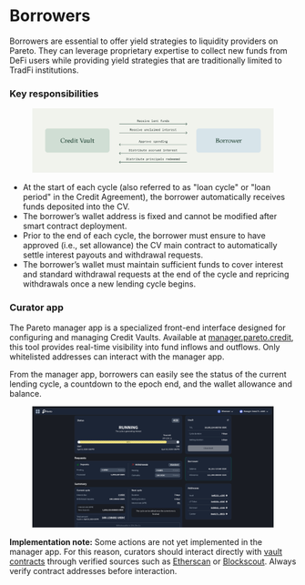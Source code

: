# Borrowers

Borrowers are essential to offer yield strategies to liquidity providers on Pareto. They can leverage proprietary expertise to collect new funds from DeFi users while providing yield strategies that are traditionally limited to TradFi institutions.

### Key responsibilities

<figure><img src="../../.gitbook/assets/Docs_architecture_borrower.png" alt=""><figcaption></figcaption></figure>

* At the start of each cycle (also referred to as "loan cycle" or "loan period" in the Credit Agreement), the borrower automatically receives funds deposited into the CV.
* The borrower’s wallet address is fixed and cannot be modified after smart contract deployment.
* Prior to the end of each cycle, the borrower must ensure to have approved (i.e., set allowance) the CV main contract to automatically settle interest payouts and withdrawal requests.
* The borrower’s wallet must maintain sufficient funds to cover interest and standard withdrawal requests at the end of the cycle and repricing withdrawals once a new lending cycle begins.

### Curator app

The Pareto manager app is a specialized front-end interface designed for configuring and managing Credit Vaults. Available at [manager.pareto.credit](https://manager.idle.finance/), this tool provides real-time visibility into fund inflows and outflows. Only whitelisted addresses can interact with the manager app.

From the manager app, borrowers can easily see the status of the current lending cycle, a countdown to the epoch end, and the wallet allowance and balance.

<figure><img src="../../.gitbook/assets/image.png" alt=""><figcaption></figcaption></figure>

**Implementation note:** Some actions are not yet implemented in the manager app. For this reason, curators should interact directly with [vault contracts](<../../README (1).md>) through verified sources such as [Etherscan](https://etherscan.io/) or [Blockscout](https://www.blockscout.com/). Always verify contract addresses before interaction.
